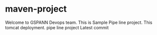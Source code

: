 # maven-project ##

Welcome to GSPANN Devops team.
This is Sample Pipe line project.
This tomcat deployment.
pipe line project
Latest commit
